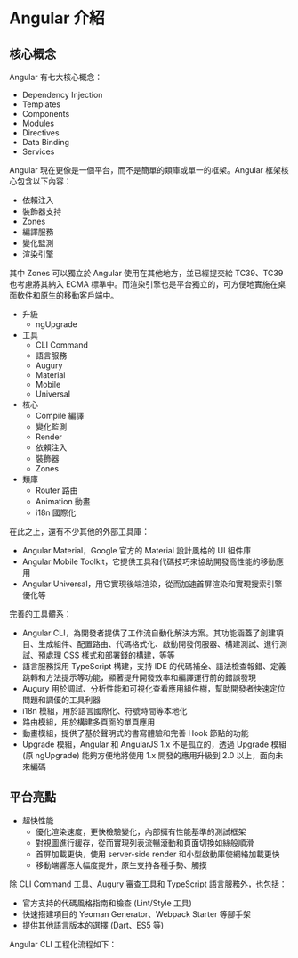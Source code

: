 # Angular 介紹

## 核心概念

Angular 有七大核心概念：

- Dependency Injection
- Templates
- Components
- Modules
- Directives
- Data Binding
- Services

Angular 現在更像是一個平台，而不是簡單的類庫或單一的框架。Angular 框架核心包含以下內容：

- 依賴注入
- 裝飾器支持
- Zones
- 編譯服務
- 變化監測
- 渲染引擎

其中 Zones 可以獨立於 Angular 使用在其他地方，並已經提交給 TC39、TC39 也考慮將其納入 ECMA 標準中。而渲染引擎也是平台獨立的，可方便地實施在桌面軟件和原生的移動客戶端中。

- 升級
  - ngUpgrade
- 工具
  - CLI Command
  - 語言服務
  - Augury
  - Material
  - Mobile
  - Universal
- 核心
  - Compile 編譯
  - 變化監測
  - Render
  - 依賴注入
  - 裝飾器
  - Zones
- 類庫
  - Router 路由
  - Animation 動畫
  - i18n 國際化

在此之上，還有不少其他的外部工具庫：

- Angular Material，Google 官方的 Material 設計風格的 UI 組件庫
- Angular Mobile Toolkit，它提供工具和代碼技巧來協助開發高性能的移動應用
- Angular Universal，用它實現後端渲染，從而加速首屏渲染和實現搜索引擎優化等

完善的工具體系：

- Angular CLI，為開發者提供了工作流自動化解決方案。其功能涵蓋了創建項目、生成組件、配置路由、代碼格式化、啟動開發伺服器、構建測試、進行測試、預處理 CSS 樣式和部署錢的構建，等等
- 語言服務採用 TypeScript 構建，支持 IDE 的代碼補全、語法檢查報錯、定義跳轉和方法提示等功能，顯著提升開發效率和編譯運行前的錯誤發現
- Augury 用於調試、分析性能和可視化查看應用組件樹，幫助開發者快速定位問題和調優的工具利器
- i18n 模組，用於語言國際化、符號時間等本地化
- 路由模組，用於構建多頁面的單頁應用
- 動畫模組，提供了基於聲明式的書寫體驗和完善 Hook 節點的功能
- Upgrade 模組，Angular 和 AngularJS 1.x 不是孤立的，透過 Upgrade 模組 (原 ngUpgrade) 能夠方便地將使用 1.x 開發的應用升級到 2.0 以上，面向未來編碼

## 平台亮點

- 超快性能
  - 優化渲染速度，更快檢驗變化，內部擁有性能基準的測試框架
  - 對視圖進行緩存，從而實現列表流暢滾動和頁面切換如絲般順滑
  - 首屏加載更快，使用 server-side render 和小型啟動庫使網絡加載更快
  - 移動端響應大幅度提升，原生支持各種手勢、觸摸

除 CLI Command 工具、Augury 審查工具和 TypeScript 語言服務外，也包括：

- 官方支持的代碼風格指南和檢查 (Lint/Style 工具)
- 快速搭建項目的 Yeoman Generator、Webpack Starter 等腳手架
- 提供其他語言版本的選擇 (Dart、ES5 等)

Angular CLI 工程化流程如下：
